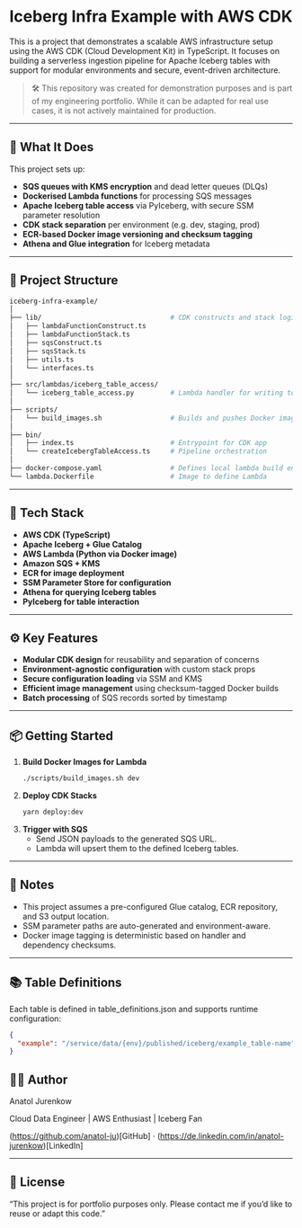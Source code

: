 # Iceberg Infra Example with AWS CDK

This is a project that demonstrates a scalable AWS infrastructure setup using the AWS CDK (Cloud Development Kit) in TypeScript. It focuses on building a serverless ingestion pipeline for Apache Iceberg tables with support for modular environments and secure, event-driven architecture.

> 🛠️ This repository was created for demonstration purposes and is part of my engineering portfolio. While it can be adapted for real use cases, it is not actively maintained for production.

---

## 🚀 What It Does

This project sets up:

- **SQS queues with KMS encryption** and dead letter queues (DLQs)
- **Dockerised Lambda functions** for processing SQS messages
- **Apache Iceberg table access** via PyIceberg, with secure SSM parameter resolution
- **CDK stack separation** per environment (e.g. dev, staging, prod)
- **ECR-based Docker image versioning and checksum tagging**
- **Athena and Glue integration** for Iceberg metadata

---

## 📁 Project Structure

```bash
iceberg-infra-example/
│
├── lib/                                # CDK constructs and stack logic
│   ├── lambdaFunctionConstruct.ts
│   ├── lambdaFunctionStack.ts
│   ├── sqsConstruct.ts
│   ├── sqsStack.ts
│   ├── utils.ts
│   └── interfaces.ts
│
├── src/lambdas/iceberg_table_access/
│   └── iceberg_table_access.py         # Lambda handler for writing to Iceberg
│
├── scripts/
│   └── build_images.sh                 # Builds and pushes Docker images with versioning
│
├── bin/
│   ├── index.ts                        # Entrypoint for CDK app
│   └── createIcebergTableAccess.ts     # Pipeline orchestration
│
├── docker-compose.yaml                 # Defines local lambda build environments
└── lambda.Dockerfile                   # Image to define Lambda
```

---

## 🧰 Tech Stack

- **AWS CDK (TypeScript)**
- **Apache Iceberg + Glue Catalog**
- **AWS Lambda (Python via Docker image)**
- **Amazon SQS + KMS**
- **ECR for image deployment**
- **SSM Parameter Store for configuration**
- **Athena for querying Iceberg tables**
- **PyIceberg for table interaction**

---

## ⚙️ Key Features

- **Modular CDK design** for reusability and separation of concerns
- **Environment-agnostic configuration** with custom stack props
- **Secure configuration loading** via SSM and KMS
- **Efficient image management** using checksum-tagged Docker builds
- **Batch processing** of SQS records sorted by timestamp

---

## 📦 Getting Started

1. **Build Docker Images for Lambda**
   ```bash
   ./scripts/build_images.sh dev
   ```
2.	**Deploy CDK Stacks**
    ```bash
    yarn deploy:dev
    ```
3.	**Trigger with SQS**
    - Send JSON payloads to the generated SQS URL.
    - Lambda will upsert them to the defined Iceberg tables.

---

## 📝 Notes
- This project assumes a pre-configured Glue catalog, ECR repository, and S3 output location.
- SSM parameter paths are auto-generated and environment-aware.
- Docker image tagging is deterministic based on handler and dependency checksums.

---

## 📚 Table Definitions

Each table is defined in table_definitions.json and supports runtime configuration:
```json
{
  "example": "/service/data/{env}/published/iceberg/example_table-name"
}
```

## 🧑‍💻 Author

Anatol Jurenkow

Cloud Data Engineer | AWS Enthusiast | Iceberg Fan

(https://github.com/anatol-ju)[GitHub] · (https://de.linkedin.com/in/anatol-jurenkow)[LinkedIn]

---

## 📄 License

“This project is for portfolio purposes only. Please contact me if you’d like to reuse or adapt this code.”

